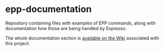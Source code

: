 epp-documentation
=================

Repository containing files with examples of EPP commands, along with documentation how those are being handled by Espresso.


The whole documentation section is [available on the Wiki](https://github.com/MindsAndMachines/epp-documentation/wiki) associated with this project.
